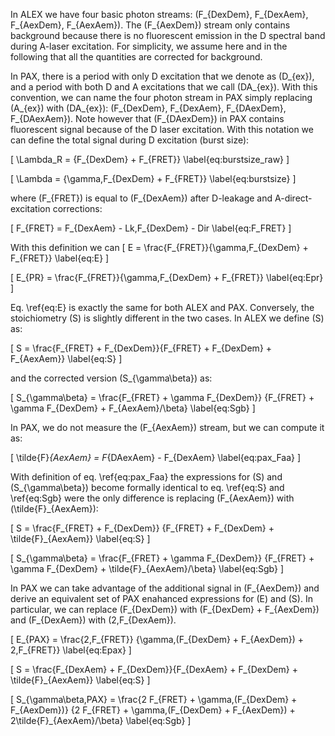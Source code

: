 In ALEX we have four basic photon streams: 
\(F_{DexDem}, F_{DexAem}, F_{AexDem}, F_{AexAem}\).
The \(F_{AexDem}\) stream only contains background 
because there is no fluorescent emission in the D
spectral band during A-laser excitation.
For simplicity, we assume here and in the following that all
the quantities are corrected for background.

In PAX, there is a period with only D excitation
that we denote as \(D_{ex}\), and a period with both D and A
excitations that we call \(DA_{ex}\).
With this convention, we can name the four photon stream in PAX
simply replacing \(A_{ex}\) with \(DA_{ex}\):
\(F_{DexDem}, F_{DexAem}, F_{DAexDem}, F_{DAexAem}\).
Note however that \(F_{DAexDem}\) in PAX contains
fluorescent signal because of the D laser excitation.
With this notation we can define the total signal during 
D excitation (burst size):

\[
\Lambda_R = {F_{DexDem} + F_{FRET}}
\label{eq:burstsize_raw}
\]

\[
\Lambda = {\gamma\,F_{DexDem} + F_{FRET}}
\label{eq:burstsize}
\]

where \(F_{FRET}\) is equal to \(F_{DexAem}\) after
D-leakage and A-direct-excitation corrections:

\[
F_{FRET} = F_{DexAem} - Lk\,F_{DexDem} - Dir
\label{eq:F_FRET}
\]

With this definition we can 
\[
E = \frac{F_{FRET}}{\gamma\,F_{DexDem} + F_{FRET}}
\label{eq:E}
\]

\[
E_{PR} = \frac{F_{FRET}}{\gamma\,F_{DexDem} + F_{FRET}}
\label{eq:Epr}
\]


Eq. \ref{eq:E} is exactly the same for both ALEX and PAX.
Conversely, the stoichiometry \(S\) is slightly different
in the two cases. In ALEX we define \(S\) as:

\[
S = \frac{F_{FRET} + F_{DexDem}}{F_{FRET} + F_{DexDem} + F_{AexAem}}
\label{eq:S}
\]

and the corrected version \(S_{\gamma\beta}\) as:

\[
S_{\gamma\beta} = \frac{F_{FRET} + \gamma F_{DexDem}}
{F_{FRET} + \gamma F_{DexDem} + F_{AexAem}/\beta}
\label{eq:Sgb}
\]

In PAX, we do not measure the \(F_{AexAem}\) stream, but we can compute it as:

\[
\tilde{F}_{AexAem} = F_{DAexAem} - F_{DexAem}
\label{eq:pax_Faa}
\]

With definition of eq. \ref{eq:pax_Faa} the expressions for \(S\) 
and \(S_{\gamma\beta}\) become formally identical to eq. \ref{eq:S} 
and \ref{eq:Sgb} were the only difference is replacing 
\(F_{AexAem}\) with \(\tilde{F}_{AexAem}\):

\[
S = \frac{F_{FRET} + F_{DexDem}}
{F_{FRET} + F_{DexDem} + \tilde{F}_{AexAem}}
\label{eq:S}
\]

\[
S_{\gamma\beta} = \frac{F_{FRET} + \gamma F_{DexDem}}
{F_{FRET} + \gamma F_{DexDem} + \tilde{F}_{AexAem}/\beta}
\label{eq:Sgb}
\]

In PAX we can take advantage of the additional signal in \(F_{AexDem}\)
and derive an equivalent set of PAX enahanced expressions for \(E\)
and \(S\). In particular, we can replace  \(F_{DexDem}\) with
\(F_{DexDem} + F_{AexDem}\) and \(F_{DexAem}\) with \(2\,F_{DexAem}\).

\[
E_{PAX} = \frac{2\,F_{FRET}}
{\gamma\,(F_{DexDem} + F_{AexDem}) + 2\,F_{FRET}}
\label{eq:Epax}
\]

\[
S = \frac{F_{DexAem} + F_{DexDem}}{F_{DexAem} + F_{DexDem} + \tilde{F}_{AexAem}}
\label{eq:S}
\]

\[
S_{\gamma\beta,PAX} = \frac{2 F_{FRET} + \gamma\,(F_{DexDem} + F_{AexDem})}
{2 F_{FRET} + \gamma\,(F_{DexDem} + F_{AexDem}) + 2\tilde{F}_{AexAem}/\beta}
\label{eq:Sgb}
\]